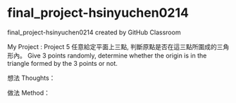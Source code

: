# final_project-hsinyuchen0214
final_project-hsinyuchen0214 created by GitHub Classroom

My Project : 
Project 5
任意給定平面上三點, 判斷原點是否在這三點所圍成的三角形內。
Give 3 points randomly, determine whether the origin is in the triangle formed by the 3 points or not.

想法 Thoughts：

做法 Method：
